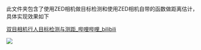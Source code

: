 此文件夹包含了使用ZED相机做目标检测和使用ZED相机自带的函数做距离估计，具体实现效果如下

[双目相机行人目标检测与测距_哔哩哔哩_bilibili](https://www.bilibili.com/video/BV1mS4y1D7Hp#reply96985235184)

![](https://github.com/sunyuan789/Autonomous-vehicles-implementation-L1/blob/main/objection/demo.png)

